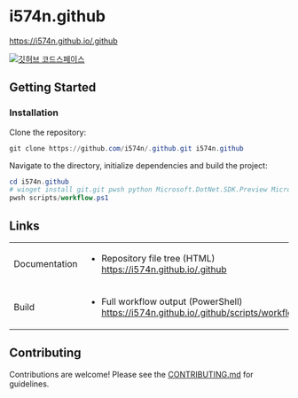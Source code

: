 # i574n.github

<https://i574n.github.io/.github>

[![깃허브 코드스페이스](https://github.com/codespaces/badge.svg)](https://github.com/codespaces/new?hide_repo_select=true&ref=main&repo=637597753)

## Getting Started

### Installation

Clone the repository:

```powershell
git clone https://github.com/i574n/.github.git i574n.github
```

Navigate to the directory, initialize dependencies and build the project:

```powershell
cd i574n.github
# winget install git.git pwsh python Microsoft.DotNet.SDK.Preview Microsoft.DotNet.SDK.9
pwsh scripts/workflow.ps1
```

## Links

<table>

<tr>
<td>

Documentation

</td>
<td>

- Repository file tree (HTML)  
<https://i574n.github.io/.github>

</td>
</tr>

<tr>
<td>

Build

</td>
<td>

- Full workflow output (PowerShell)  
<https://i574n.github.io/.github/scripts/workflow.dib.html>

</td>
</tr>

</table>

## Contributing

Contributions are welcome! Please see the [CONTRIBUTING.md](https://github.com/i574n/.github/blob/main/CONTRIBUTING.md) for guidelines.
